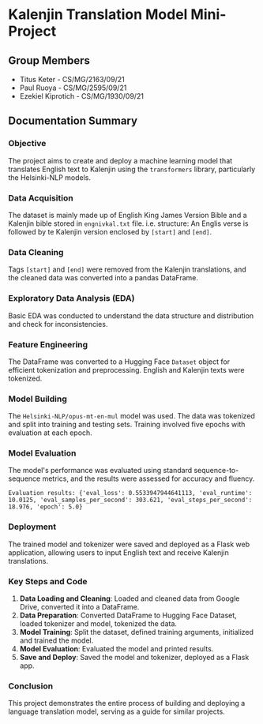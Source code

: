 
# Kalenjin Translation Model Mini-Project
## Group Members
- Titus Keter - CS/MG/2163/09/21
- Paul Ruoya - CS/MG/2595/09/21
- Ezekiel Kiprotich - CS/MG/1930/09/21

## Documentation Summary
### Objective
The project aims to create and deploy a machine learning model that translates English text to Kalenjin using the `transformers` library, particularly the Helsinki-NLP models.

### Data Acquisition
The dataset is mainly made up of English King James Version Bible and a Kalenjin bible stored in `engnivkal.txt` file.
i.e.
structure: An Englis verse is followed by te Kalenjin version enclosed by `[start]` and `[end]`.

### Data Cleaning
Tags `[start]` and `[end]` were removed from the Kalenjin translations, and the cleaned data was converted into a pandas DataFrame.

### Exploratory Data Analysis (EDA)
Basic EDA was conducted to understand the data structure and distribution and check for inconsistencies.

### Feature Engineering
The DataFrame was converted to a Hugging Face `Dataset` object for efficient tokenization and preprocessing. English and Kalenjin texts were tokenized.

### Model Building
The `Helsinki-NLP/opus-mt-en-mul` model was used. The data was tokenized and split into training and testing sets. Training involved five epochs with evaluation at each epoch.

### Model Evaluation
The model's performance was evaluated using standard sequence-to-sequence metrics, and the results were assessed for accuracy and fluency.
```
Evaluation results: {'eval_loss': 0.5533947944641113, 'eval_runtime': 10.0125, 'eval_samples_per_second': 303.621, 'eval_steps_per_second': 18.976, 'epoch': 5.0}
```
### Deployment
The trained model and tokenizer were saved and deployed as a Flask web application, allowing users to input English text and receive Kalenjin translations.

### Key Steps and Code
1. **Data Loading and Cleaning**: Loaded and cleaned data from Google Drive, converted it into a DataFrame.
2. **Data Preparation**: Converted DataFrame to Hugging Face Dataset, loaded tokenizer and model, tokenized the data.
3. **Model Training**: Split the dataset, defined training arguments, initialized and trained the model.
4. **Model Evaluation**: Evaluated the model and printed results.
5. **Save and Deploy**: Saved the model and tokenizer, deployed as a Flask app.

### Conclusion
This project demonstrates the entire process of building and deploying a language translation model, serving as a guide for similar projects.

